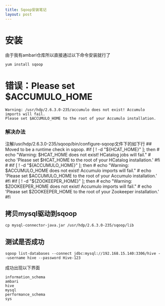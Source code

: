 ```yaml
---
title: Sqoop安装笔记
layout: post
---
```

# 安装
由于我有ambari仓库所以直接通过以下命令安装就行了

	yum install sqoop
# 错误：Please set $ACCUMULO_HOME
	Warning: /usr/hdp/2.6.3.0-235/accumulo does not exist! Accumulo imports will fail.
	Please set $ACCUMULO_HOME to the root of your Accumulo installation.
<!--more-->
### 解决办法
注解/usr/hdp/2.6.3.0-235/sqoop/bin/configure-sqoop文件下的如下行
    ## Moved to be a runtime check in sqoop.
    #if [ ! -d "${HCAT_HOME}" ]; then
    #  echo "Warning: $HCAT_HOME does not exist! HCatalog jobs will fail."
    #  echo 'Please set $HCAT_HOME to the root of your HCatalog installation.'
    #fi
    #
    #if [ ! -d "${ACCUMULO_HOME}" ]; then
    #  echo "Warning: $ACCUMULO_HOME does not exist! Accumulo imports will fail."
    #  echo 'Please set $ACCUMULO_HOME to the root of your Accumulo installation.'
    #fi
    #if [ ! -d "${ZOOKEEPER_HOME}" ]; then
    #  echo "Warning: $ZOOKEEPER_HOME does not exist! Accumulo imports will fail."
    #  echo 'Please set $ZOOKEEPER_HOME to the root of your Zookeeper installation.'
    #fi


## 拷贝mysql驱动到sqoop

	cp mysql-connector-java.jar /usr/hdp/2.6.3.0-235/sqoop/lib
## 测试是否成功

	sqoop list-databases --connect jdbc:mysql://192.168.15.140:3306/hive --username hive --password Hive-123
成功出现以下界面
	
	information_schema
	ambari
	hive
	mysql
	performance_schema
	sys